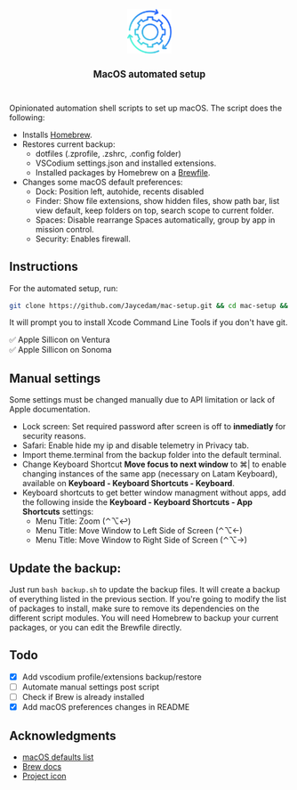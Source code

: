 <div align="center">
    <img src="images/logo.png" height="80" width="auto">
    <h1 style="font-size: larger">MacOS automated setup</h1>
    <!-- <p style="font-size: small">Opinionated automation scripts to set up macOS.</p> -->
    <br>
</div>

Opinionated automation shell scripts to set up macOS. The script does the following:

- Installs [Homebrew](https://brew.sh).
- Restores current backup:
  - dotfiles (.zprofile, .zshrc, .config folder)
  - VSCodium settings.json and installed extensions.
  - Installed packages by Homebrew on a [Brewfile](backup/Brewfile).
- Changes some macOS default preferences:
  - Dock: Position left, autohide, recents disabled
  - Finder: Show file extensions, show hidden files, show path bar, list view default, keep folders on top, search scope to current folder.
  - Spaces: Disable rearrange Spaces automatically, group by app in mission control.
  - Security: Enables firewall.

## Instructions

For the automated setup, run:

```sh
git clone https://github.com/Jaycedam/mac-setup.git && cd mac-setup && bash main.sh
```

It will prompt you to install Xcode Command Line Tools if you don't have git.

:white_check_mark: Apple Sillicon on Ventura  
:white_check_mark: Apple Sillicon on Sonoma

## Manual settings

Some settings must be changed manually due to API limitation or lack of Apple documentation.

- Lock screen: Set required password after screen is off to **inmediatly** for security reasons.
- Safari: Enable hide my ip and disable telemetry in Privacy tab.
- Import theme.terminal from the backup folder into the default terminal.
- Change Keyboard Shortcut **Move focus to next window** to ⌘| to enable changing instances of the same app (necessary on Latam Keyboard), available on **Keyboard - Keyboard Shortcuts - Keyboard**.
- Keyboard shortcuts to get better window managment without apps, add the following inside the **Keyboard - Keyboard Shortcuts - App Shortcuts** settings:
  - Menu Title: Zoom (⌃⌥↩)
  - Menu Title: Move Window to Left Side of Screen (⌃⌥←)
  - Menu Title: Move Window to Right Side of Screen (⌃⌥→)

## Update the backup:

Just run `bash backup.sh` to update the backup files. It will create a backup of everything listed in the previous section. If you're going to modify the list of packages to install, make sure to remove its dependencies on the different script modules. You will need Homebrew to backup your current packages, or you can edit the Brewfile directly.

## Todo

- [x] Add vscodium profile/extensions backup/restore
- [ ] Automate manual settings post script
- [ ] Check if Brew is already installed
- [x] Add macOS preferences changes in README

## Acknowledgments

- [macOS defaults list](https://macos-defaults.com/)
- [Brew docs](https://docs.brew.sh/Manpage)
- [Project icon](https://www.flaticon.com/free-icon/continuous_8916345)
